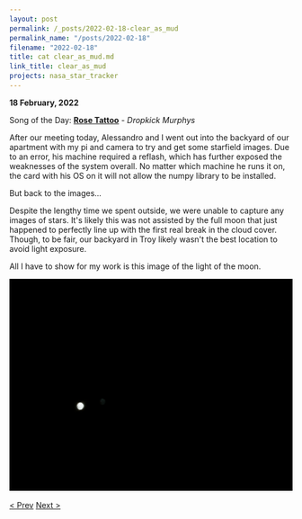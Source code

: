 ```yaml
---
layout: post
permalink: /_posts/2022-02-18-clear_as_mud
permalink_name: "/posts/2022-02-18"
filename: "2022-02-18"
title: cat clear_as_mud.md
link_title: clear_as_mud
projects: nasa_star_tracker
---
```

**18 February, 2022**

Song of the Day: [**Rose Tattoo**](https://youtu.be/9d8SzG4FPyM) - *Dropkick Murphys*

After our meeting today, Alessandro and I went out into the backyard of our apartment with my pi and camera to try and get some starfield images. Due to an error, his machine required a reflash, which has further exposed the weaknesses of the system overall. No matter which machine he runs it on, the card with his OS on it will not allow the numpy library to be installed.

But back to the images...

Despite the lengthy time we spent outside, we were unable to capture any images of stars. It's likely this was not assisted by the full moon that just happened to perfectly line up with the first real break in the cloud cover. Though, to be fair, our backyard in Troy likely wasn't the best location to avoid light exposure.

All I have to show for my work is this image of the light of the moon.

![Moon](/assets/images/fri_fail.jpg)

[< Prev](/_posts/2022-02-17-what_even)    [Next >](/_posts/2022-02-20-frozen_finger_photos)
